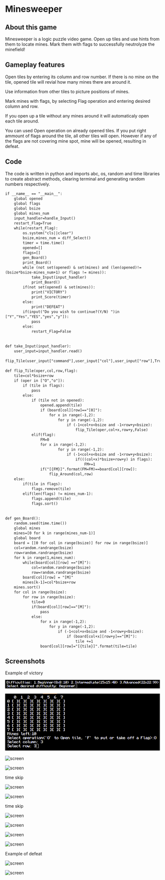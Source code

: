 # Minesweeper



## About this game

Minesweeper is a logic puzzle video game. Open up tiles and use hints from them to locate mines. Mark them with flags to successfully neutrolyze the minefield!

## Gameplay features

Open tiles by entering its column and row number. If there is no mine on the tile, opened tile will revial how many mines there are around it.

Use information from other tiles to picture positions of mines.

Mark mines with flags, by selecting Flag operation and entering desired column and row.

If you open up a tile without any mines around it will automaticaly open each tile around.

You can used Open operation on already opened tiles. If you put right ammount of flags around the tile, all other tiles will open. However if any of the flags are not covering mine spot, mine will be opened, resulting in defeat.

## Code

The code is written in python and imports abc, os, random and time libraries to create abstract methods, clearing terminal and generating random numbers respectively.

    if __name__ == "__main__":
        global opened
        global flags
        global bsize
        global mines_num
        input_handler=handle_Input()
        restart_Flag=True
        while(restart_Flag):
            os.system("cls||clear")
            bsize,mines_num = diff_Select()
            timer = time.time()
            opened=[]
            flags=[]
            gen_Board()
            print_Board()
            while (not set(opened) & set(mines) and (len(opened)!=(bsize*bsize-mines_num+1) or flags != mines)):
                take_Input(input_handler)
                print_Board()
            if(not set(opened) & set(mines)):
                print("VICTORY")
                print_Score(timer)
            else:
                print("DEFEAT")
            if(input("Do you wish to continue?(Y/N) ")in ["Y","Yes","YES","yes","y"]):
                pass
            else:
                restart_Flag=False


    def take_Input(input_handler):
        user_input=input_handler.read()
        flip_Tile(user_input["command"],user_input["col"],user_input["row"],True)

    def flip_Tile(oper,col,row,flag):
        tile=col*bsize+row
        if (oper in ["O","o"]):
            if (tile in flags):
                pass
            else:
                if (tile not in opened):
                    opened.append(tile)
                    if (board[col][row]=="[0]"):
                        for x in range(-1,2):
                            for y in range(-1,2):
                                if (-1<col+x<bsize and -1<row+y<bsize):
                                    flip_Tile(oper,col+x,row+y,False)
                elif(flag):
                    FM=0
                    for x in range(-1,2):
                            for y in range(-1,2):
                                if (-1<col+x<bsize and -1<row+y<bsize):
                                    if(((col+x)*bsize+row+y) in flags):
                                        FM+=1
                    if("[{FM}]".format(FM=FM)==board[col][row]):
                        flip_Around(col,row)
        else:
            if(tile in flags):
                flags.remove(tile)
            elif(len(flags) != mines_num-1):
                flags.append(tile)
                flags.sort()


    def gen_Board():
        random.seed(time.time())
        global mines
        mines=[0 for k in range(mines_num-1)]
        global board
        board = [[0 for col in range(bsize)] for row in range(bsize)]
        col=random.randrange(bsize)
        row=random.randrange(bsize)
        for k in range(1,mines_num):
            while(board[col][row] =="[M]"):
                col=random.randrange(bsize)
                row=random.randrange(bsize)
            board[col][row] = "[M]"
            mines[k-1]=col*bsize+row
        mines.sort() 
        for col in range(bsize):
            for row in range(bsize):
                tile=0
                if(board[col][row]=="[M]"):
                    pass
                else:
                    for x in range(-1,2):
                        for y in range(-1,2):
                            if (-1<col+x<bsize and -1<row+y<bsize):
                                if (board[col+x][row+y]=="[M]"):
                                    tile +=1            
                    board[col][row]="[{tile}]".format(tile=tile)


## Screenshots

Example of victory

<img src="assets/1.png">

![screen](assets/2.png)

![screen](/assets/3.png)

![screen](/assets/4.png)

time skip

![screen](/assets/5.png)

![screen](/assets/6.png)

time skip

![screen](/assets/7.png)

![screen](/assets/8.png)

![screen](/assets/9.png)

![screen](/assets/11.png)

Example of defeat

![screen](/assets/12.png)

![screen](/assets/13.png)

